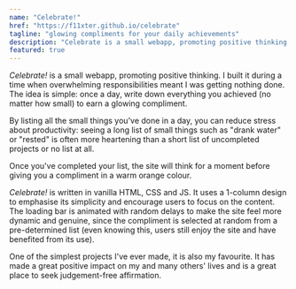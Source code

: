 ```yaml
---
name: "Celebrate!"
href: "https://f11xter.github.io/celebrate"
tagline: "glowing compliments for your daily achievements"
description: "Celebrate is a small webapp, promoting positive thinking. Write down everything you've achieved that day, no matter how small, and earn a glowing compliment. Listing things you've done helps reduce stress about productivity and compliments can increase your appreciation of what you've achieved."
featured: true
---
```


*Celebrate!* is a small webapp, promoting positive thinking. I built it during a time when overwhelming responsibilities meant I was getting nothing done. The idea is simple: once a day, write down everything you achieved (no matter how small) to earn a glowing compliment.

By listing all the small things you've done in a day, you can reduce stress about productivity: seeing a long list of small things such as "drank water" or "rested" is often more heartening than a short list of uncompleted projects or no list at all.

Once you've completed your list, the site will think for a moment before giving you a compliment in a warm orange colour.

*Celebrate!* is written in vanilla HTML, CSS and JS. It uses a 1-column design to emphasise its simplicity and encourage users to focus on the content. The loading bar is animated with random delays to make the site feel more dynamic and genuine, since the compliment is selected at random from a pre-determined list (even knowing this, users still enjoy the site and have benefited from its use).

One of the simplest projects I've ever made, it is also my favourite. It has made a great positive impact on my and many others' lives and is a great place to seek judgement-free affirmation.
